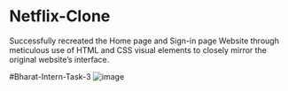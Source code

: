 # Netflix-Clone
Successfully recreated the Home page and Sign-in page Website through meticulous use of HTML and CSS visual elements to closely mirror the original website’s interface.

#Bharat-Intern-Task-3
![image](https://github.com/monika522/Netflix-Clone/assets/166034684/89527e5e-9c57-4146-a97f-988deb024d46)
